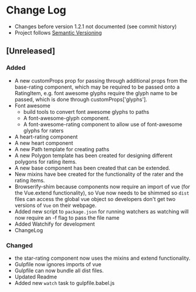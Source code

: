 # Change Log
- Changes before version 1.2.1 not documented (see commit history)
- Project follows [Semantic Versioning](http://semver.org/)

## [Unreleased]

### Added
- A new customProps prop for passing through additional props from the base-rating component, which may be required to be passed onto a RatingItem, e.g. font awesome glyphs require the glyph name to be passed, which is done through customProps['glyphs'].
- Font awesome
  - build tools to convert font awesome glyphs to paths
  - A font-awesome-glyph component.
  - A font-awesome-rating component to allow use of font-awesome glyphs for  raters
- A heart-rating component
- A new heart component
- A new Path template for creating paths
- A new Polygon template has been created for designing different polygons for rating items.
- A new base component has been created that can be extended.
- New mixins have bee created for the functionality of the rater and the rating items.
- Browserify-shim because components now require an import of vue (for the Vue.extend functionality), so Vue now needs to be shimmed so `dist` files can access the global vue object so developers don't get two versions of `Vue` on their webpage.
- Added new script to `package.json` for running watchers as watching will now require an -f flag to pass the file name
- Added Watchify for development
- ChangeLog

### Changed
- the star-rating component now uses the mixins and extend functionality.
- Gulpfile now ignores imports of vue
- Gulpfile can now bundle all dist files.
- Updated Readme
- Added new `watch` task to gulpfile.babel.js


